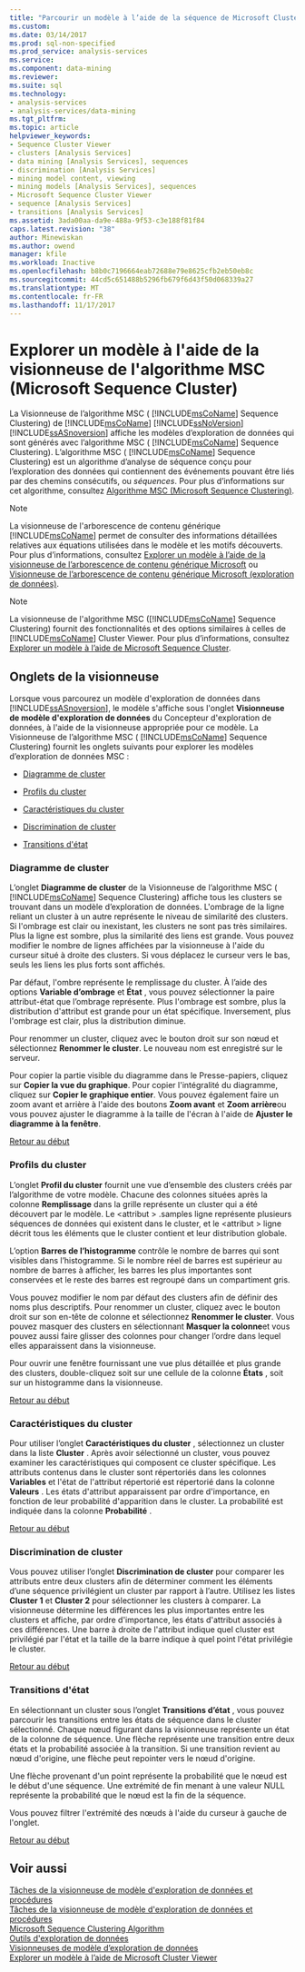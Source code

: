 ```yaml
---
title: "Parcourir un modèle à l’aide de la séquence de Microsoft Cluster Viewer | Documents Microsoft"
ms.custom: 
ms.date: 03/14/2017
ms.prod: sql-non-specified
ms.prod_service: analysis-services
ms.service: 
ms.component: data-mining
ms.reviewer: 
ms.suite: sql
ms.technology:
- analysis-services
- analysis-services/data-mining
ms.tgt_pltfrm: 
ms.topic: article
helpviewer_keywords:
- Sequence Cluster Viewer
- clusters [Analysis Services]
- data mining [Analysis Services], sequences
- discrimination [Analysis Services]
- mining model content, viewing
- mining models [Analysis Services], sequences
- Microsoft Sequence Cluster Viewer
- sequence [Analysis Services]
- transitions [Analysis Services]
ms.assetid: 3ada00aa-da9e-488a-9f53-c3e188f81f84
caps.latest.revision: "38"
author: Minewiskan
ms.author: owend
manager: kfile
ms.workload: Inactive
ms.openlocfilehash: b8b0c7196664eab72688e79e8625cfb2eb50eb8c
ms.sourcegitcommit: 44cd5c651488b5296fb679f6d43f50d068339a27
ms.translationtype: MT
ms.contentlocale: fr-FR
ms.lasthandoff: 11/17/2017
---
```

# <a name="browse-a-model-using-the-microsoft-sequence-cluster-viewer"></a>Explorer un modèle à l'aide de la visionneuse de l'algorithme MSC (Microsoft Sequence Cluster)
  La Visionneuse de l’algorithme MSC ( [!INCLUDE[msCoName](../../includes/msconame-md.md)] Sequence Clustering) de [!INCLUDE[msCoName](../../includes/msconame-md.md)] [!INCLUDE[ssNoVersion](../../includes/ssnoversion-md.md)] [!INCLUDE[ssASnoversion](../../includes/ssasnoversion-md.md)] affiche les modèles d’exploration de données qui sont générés avec l’algorithme MSC ( [!INCLUDE[msCoName](../../includes/msconame-md.md)] Sequence Clustering). L’algorithme MSC ( [!INCLUDE[msCoName](../../includes/msconame-md.md)] Sequence Clustering) est un algorithme d’analyse de séquence conçu pour l’exploration des données qui contiennent des événements pouvant être liés par des chemins consécutifs, ou *séquences*. Pour plus d’informations sur cet algorithme, consultez [Algorithme MSC (Microsoft Sequence Clustering)](../../analysis-services/data-mining/microsoft-sequence-clustering-algorithm.md).  
  
> [!NOTE]  
>  La visionneuse de l'arborescence de contenu générique [!INCLUDE[msCoName](../../includes/msconame-md.md)] permet de consulter des informations détaillées relatives aux équations utilisées dans le modèle et les motifs découverts. Pour plus d’informations, consultez [Explorer un modèle à l’aide de la visionneuse de l’arborescence de contenu générique Microsoft](../../analysis-services/data-mining/browse-a-model-using-the-microsoft-generic-content-tree-viewer.md) ou [Visionneuse de l’arborescence de contenu générique Microsoft &#40;exploration de données&#41;](http://msdn.microsoft.com/library/751b4393-f6fd-48c1-bcef-bdca589ce34c).  
  
> [!NOTE]  
>  La visionneuse de l'algorithme MSC ([!INCLUDE[msCoName](../../includes/msconame-md.md)] Sequence Clustering) fournit des fonctionnalités et des options similaires à celles de [!INCLUDE[msCoName](../../includes/msconame-md.md)] Cluster Viewer. Pour plus d’informations, consultez [Explorer un modèle à l’aide de Microsoft Sequence Cluster](../../analysis-services/data-mining/browse-a-model-using-the-microsoft-cluster-viewer.md).  
  
##  <a name="BKMK_ViewerTabs"></a> Onglets de la visionneuse  
 Lorsque vous parcourez un modèle d'exploration de données dans [!INCLUDE[ssASnoversion](../../includes/ssasnoversion-md.md)], le modèle s'affiche sous l'onglet **Visionneuse de modèle d'exploration de données** du Concepteur d'exploration de données, à l'aide de la visionneuse appropriée pour ce modèle. La Visionneuse de l’algorithme MSC ( [!INCLUDE[msCoName](../../includes/msconame-md.md)] Sequence Clustering) fournit les onglets suivants pour explorer les modèles d’exploration de données MSC :  
  
-   [Diagramme de cluster](#BKMK_Diagram)  
  
-   [Profils du cluster](#BKMK_Profile)  
  
-   [Caractéristiques du cluster](#BKMK_Characteristics)  
  
-   [Discrimination de cluster](#BKMK_Discrimination)  
  
-   [Transitions d'état](#BKMK_Transitions)  
  
###  <a name="BKMK_Diagram"></a> Diagramme de cluster  
 L’onglet **Diagramme de cluster** de la Visionneuse de l’algorithme MSC ( [!INCLUDE[msCoName](../../includes/msconame-md.md)] Sequence Clustering) affiche tous les clusters se trouvant dans un modèle d’exploration de données. L'ombrage de la ligne reliant un cluster à un autre représente le niveau de similarité des clusters. Si l'ombrage est clair ou inexistant, les clusters ne sont pas très similaires. Plus la ligne est sombre, plus la similarité des liens est grande. Vous pouvez modifier le nombre de lignes affichées par la visionneuse à l'aide du curseur situé à droite des clusters. Si vous déplacez le curseur vers le bas, seuls les liens les plus forts sont affichés.  
  
 Par défaut, l'ombre représente le remplissage du cluster. À l’aide des options **Variable d’ombrage** et **État** , vous pouvez sélectionner la paire attribut-état que l’ombrage représente. Plus l'ombrage est sombre, plus la distribution d'attribut est grande pour un état spécifique. Inversement, plus l'ombrage est clair, plus la distribution diminue.  
  
 Pour renommer un cluster, cliquez avec le bouton droit sur son nœud et sélectionnez **Renommer le cluster**. Le nouveau nom est enregistré sur le serveur.  
  
 Pour copier la partie visible du diagramme dans le Presse-papiers, cliquez sur **Copier la vue du graphique**. Pour copier l'intégralité du diagramme, cliquez sur **Copier le graphique entier**. Vous pouvez également faire un zoom avant et arrière à l'aide des boutons **Zoom avant** et **Zoom arrière**ou vous pouvez ajuster le diagramme à la taille de l'écran à l'aide de **Ajuster le diagramme à la fenêtre**.  
  
 [Retour au début](#BKMK_ViewerTabs)  
  
###  <a name="BKMK_Profile"></a> Profils du cluster  
 L’onglet **Profil du cluster** fournit une vue d’ensemble des clusters créés par l’algorithme de votre modèle. Chacune des colonnes situées après la colonne **Remplissage** dans la grille représente un cluster qui a été découvert par le modèle. Le \<attribut > .samples ligne représente plusieurs séquences de données qui existent dans le cluster, et le \<attribut > ligne décrit tous les éléments que le cluster contient et leur distribution globale.  
  
 L’option **Barres de l’histogramme** contrôle le nombre de barres qui sont visibles dans l’histogramme. Si le nombre réel de barres est supérieur au nombre de barres à afficher, les barres les plus importantes sont conservées et le reste des barres est regroupé dans un compartiment gris.  
  
 Vous pouvez modifier le nom par défaut des clusters afin de définir des noms plus descriptifs. Pour renommer un cluster, cliquez avec le bouton droit sur son en-tête de colonne et sélectionnez **Renommer le cluster**. Vous pouvez masquer des clusters en sélectionnant **Masquer la colonne**et vous pouvez aussi faire glisser des colonnes pour changer l’ordre dans lequel elles apparaissent dans la visionneuse.  
  
 Pour ouvrir une fenêtre fournissant une vue plus détaillée et plus grande des clusters, double-cliquez soit sur une cellule de la colonne **États** , soit sur un histogramme dans la visionneuse.  
  
 [Retour au début](#BKMK_ViewerTabs)  
  
###  <a name="BKMK_Characteristics"></a> Caractéristiques du cluster  
 Pour utiliser l’onglet **Caractéristiques du cluster** , sélectionnez un cluster dans la liste **Cluster** . Après avoir sélectionné un cluster, vous pouvez examiner les caractéristiques qui composent ce cluster spécifique. Les attributs contenus dans le cluster sont répertoriés dans les colonnes **Variables** et l'état de l'attribut répertorié est répertorié dans la colonne **Valeurs** . Les états d'attribut apparaissent par ordre d'importance, en fonction de leur probabilité d'apparition dans le cluster. La probabilité est indiquée dans la colonne **Probabilité** .  
  
 [Retour au début](#BKMK_ViewerTabs)  
  
###  <a name="BKMK_Discrimination"></a> Discrimination de cluster  
 Vous pouvez utiliser l’onglet **Discrimination de cluster** pour comparer les attributs entre deux clusters afin de déterminer comment les éléments d’une séquence privilégient un cluster par rapport à l’autre. Utilisez les listes **Cluster 1** et **Cluster 2** pour sélectionner les clusters à comparer. La visionneuse détermine les différences les plus importantes entre les clusters et affiche, par ordre d'importance, les états d'attribut associés à ces différences. Une barre à droite de l'attribut indique quel cluster est privilégié par l'état et la taille de la barre indique à quel point l'état privilégie le cluster.  
  
 [Retour au début](#BKMK_ViewerTabs)  
  
###  <a name="BKMK_Transitions"></a> Transitions d'état  
 En sélectionnant un cluster sous l’onglet **Transitions d’état** , vous pouvez parcourir les transitions entre les états de séquence dans le cluster sélectionné. Chaque nœud figurant dans la visionneuse représente un état de la colonne de séquence. Une flèche représente une transition entre deux états et la probabilité associée à la transition. Si une transition revient au nœud d'origine, une flèche peut repointer vers le nœud d'origine.  
  
 Une flèche provenant d'un point représente la probabilité que le nœud est le début d'une séquence. Une extrémité de fin menant à une valeur NULL représente la probabilité que le nœud est la fin de la séquence.  
  
 Vous pouvez filtrer l'extrémité des nœuds à l'aide du curseur à gauche de l'onglet.  
  
 [Retour au début](#BKMK_ViewerTabs)  
  
## <a name="see-also"></a>Voir aussi  
 [Tâches de la visionneuse de modèle d'exploration de données et procédures](../../analysis-services/data-mining/mining-model-viewer-tasks-and-how-tos.md)   
 [Tâches de la visionneuse de modèle d'exploration de données et procédures](../../analysis-services/data-mining/mining-model-viewer-tasks-and-how-tos.md)   
 [Microsoft Sequence Clustering Algorithm](../../analysis-services/data-mining/microsoft-sequence-clustering-algorithm.md)   
 [Outils d'exploration de données](../../analysis-services/data-mining/data-mining-tools.md)   
 [Visionneuses de modèle d’exploration de données](../../analysis-services/data-mining/data-mining-model-viewers.md)   
 [Explorer un modèle à l’aide de Microsoft Cluster Viewer](../../analysis-services/data-mining/browse-a-model-using-the-microsoft-cluster-viewer.md)  
  
  
